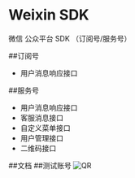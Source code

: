 Weixin SDK
======
微信 公众平台 SDK （订阅号/服务号）


##订阅号
* 用户消息响应接口


##服务号
* 用户消息响应接口
* 客服消息接口
* 自定义菜单接口
* 用户管理接口
* 二维码接口


##文档
##测试账号
![QR](http://mmbiz.qpic.cn/mmbiz/7YOXna1VLtwmgqEf41BuBUmTJHmnAuMotiatfAtvcR4FfvIYuwDkKedefkWicTEdsERmJXuuAHu8qNmdb9HB31mw/0)
